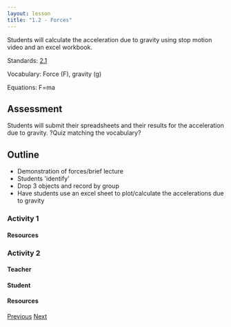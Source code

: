 ```yaml
---
layout: lesson
title: "1.2 - Forces"
---
```

<script src="https://cdn.mathjax.org/mathjax/latest/MathJax.js?config=TeX-AMS-MML_HTMLorMML" type="text/javascript"></script>

<!--<center>
<img src="images/pt-row-col.png" alt="drawing" width="90%"/>
</center>
-->
Students will calculate the acceleration due to gravity using stop motion video and an excel workbook.

Standards: [2.1](/edu-standards/2.1)

Vocabulary: Force (F), gravity (g)

Equations: F=ma

<!--more-->
## Assessment
Students will submit their spreadsheets and their results for the acceleration due to gravity.
?Quiz matching the vocabulary?

## Outline

  * Demonstration of forces/brief lecture
  * Students 'identify'
  * Drop 3 objects and record by group
  * Have students use an excel sheet to plot/calculate the accelerations due to gravity

### Activity 1

#### Resources

### Activity 2
#### Teacher

#### Student

#### Resources



[Previous](./1.0-description)
[Next](./1.3-momentum)

